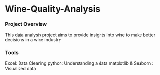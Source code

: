 # Wine-Quality-Analysis

### Project Overview

This data analysis project aims to provide insights into wine to make better decisions in a wine industry 

### Tools
Excel: Data Cleaning
python: Understanding a data
matplotlib & Seaborn : Visualized data


